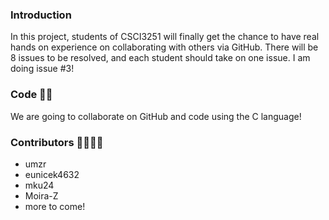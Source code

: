### Introduction

In this project, students of CSCI3251 will finally get the chance to have real hands on experience on collaborating with others via GitHub. There will be 8 issues to be resolved, and each student should take on one issue. I am doing issue #3!

### Code :technologist:

We are going to collaborate on GitHub and code using the C language! 

### Contributors :family_man_woman_girl_boy:	

* umzr
* eunicek4632
* mku24
* Moira-Z
* more to come!
